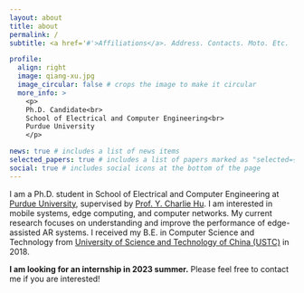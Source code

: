```yaml
---
layout: about
title: about
permalink: /
subtitle: <a href='#'>Affiliations</a>. Address. Contacts. Moto. Etc.

profile:
  align: right
  image: qiang-xu.jpg
  image_circular: false # crops the image to make it circular
  more_info: >
    <p>
    Ph.D. Candidate<br>
    School of Electrical and Computer Engineering<br>
    Purdue University
    </p>

news: true # includes a list of news items
selected_papers: true # includes a list of papers marked as "selected={true}"
social: true # includes social icons at the bottom of the page
---
```


I am a Ph.D. student in School of Electrical and Computer Engineering at [Purdue University](https://www.purdue.edu/), supervised by [Prof. Y. Charlie Hu](https://engineering.purdue.edu/~ychu/). I am interested in mobile systems, edge computing, and computer networks. My current research focuses on understanding and improve the performance of edge-assisted AR systems. I received my B.E. in Computer Science and Technology from [University of Science and Technology of China (USTC)](https://en.ustc.edu.cn/) in 2018.

**I am looking for an internship in 2023 summer.** Please feel free to contact me if you are interested!
